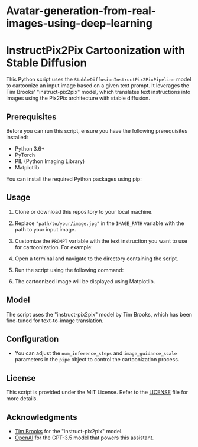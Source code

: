 # Avatar-generation-from-real-images-using-deep-learning
# InstructPix2Pix Cartoonization with Stable Diffusion

This Python script uses the `StableDiffusionInstructPix2PixPipeline` model to cartoonize an input image based on a given text prompt. It leverages the Tim Brooks' "instruct-pix2pix" model, which translates text instructions into images using the Pix2Pix architecture with stable diffusion.

## Prerequisites

Before you can run this script, ensure you have the following prerequisites installed:

- Python 3.6+
- PyTorch
- PIL (Python Imaging Library)
- Matplotlib

You can install the required Python packages using pip:


## Usage

1. Clone or download this repository to your local machine.

2. Replace `"path/to/your/image.jpg"` in the `IMAGE_PATH` variable with the path to your input image.

3. Customize the `PROMPT` variable with the text instruction you want to use for cartoonization. For example:

4. Open a terminal and navigate to the directory containing the script.

5. Run the script using the following command:

6. The cartoonized image will be displayed using Matplotlib.

## Model

The script uses the "instruct-pix2pix" model by Tim Brooks, which has been fine-tuned for text-to-image translation.

## Configuration

- You can adjust the `num_inference_steps` and `image_guidance_scale` parameters in the `pipe` object to control the cartoonization process.

## License

This script is provided under the MIT License. Refer to the [LICENSE](LICENSE) file for more details.

## Acknowledgments

- [Tim Brooks](https://github.com/timbrooks/instruct-pix2pix) for the "instruct-pix2pix" model.
- [OpenAI](https://openai.com) for the GPT-3.5 model that powers this assistant.
